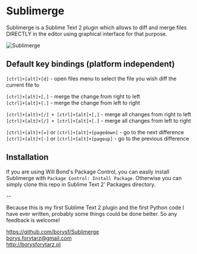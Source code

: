 Sublimerge
==========

Sublimerge is a Sublime Text 2 plugin which allows to diff and merge files DIRECTLY in the editor using graphical interface for that purpose.

![Sublimerge](http://cloud.github.com/downloads/borysf/Sublimerge/Screenshot.png "Sublimerge")

Default key bindings (platform independent)
------------------------------------------

`[ctrl]+[alt]+[d]` - open files menu to select the file you wish diff the current file to

`[ctrl]+[alt]+[,]` - merge the change from right to left  
`[ctrl]+[alt]+[.]` - merge the change from left to right

`[ctrl]+[alt]+[/] + [ctrl]+[alt]+[,]` - merge all changes from right to left  
`[ctrl]+[alt]+[/] + [ctrl]+[alt]+[.]` - merge all changes from left to right

`[ctrl]+[alt]+[=]` or `[ctrl]+[alt]+[pagedown]` - go to the next difference  
`[ctrl]+[alt]+[-]` or `[ctrl]+[alt]+[pageup]` - go to the previous difference


Installation
------------

If you are using Will Bond's Package Control, you can easily install Sublimerge with `Package Control: Install Package`.
Otherwise you can simply clone this repo in Sublime Text 2' Packages directory.

--

Because this is my first Sublime Text 2 plugin and the first Python code I have ever written, probably some things could be done
better. So any feedback is welcome!

https://github.com/borysf/Sublimerge  
borys.forytarz@gmail.com  
http://borysforytarz.pl